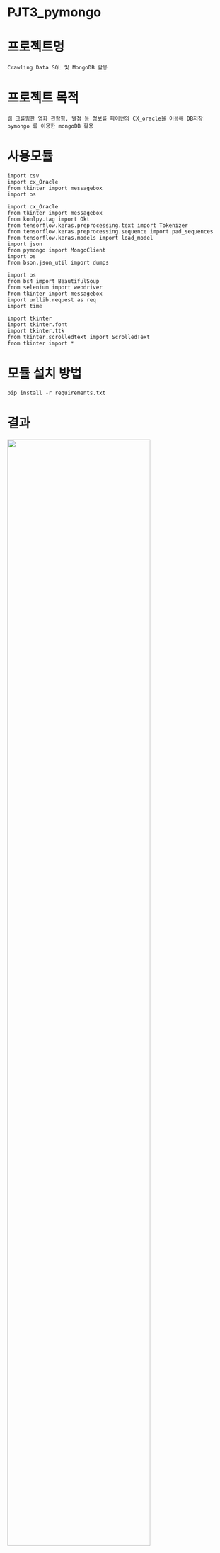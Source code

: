# PJT3_pymongo


# 프로젝트명
    Crawling Data SQL 및 MongoDB 활용
    
    
# 프로젝트 목적
    웹 크롤링한 영화 관람평, 별점 등 정보를 파이썬의 CX_oracle을 이용해 DB저장
    pymongo 를 이용한 mongoDB 활용
    
    
# 사용모듈
    import csv
    import cx_Oracle
    from tkinter import messagebox
    import os
    
    import cx_Oracle
    from tkinter import messagebox
    from konlpy.tag import Okt
    from tensorflow.keras.preprocessing.text import Tokenizer
    from tensorflow.keras.preprocessing.sequence import pad_sequences
    from tensorflow.keras.models import load_model
    import json
    from pymongo import MongoClient
    import os
    from bson.json_util import dumps
    
    import os
    from bs4 import BeautifulSoup
    from selenium import webdriver
    from tkinter import messagebox
    import urllib.request as req
    import time
    
    import tkinter
    import tkinter.font
    import tkinter.ttk
    from tkinter.scrolledtext import ScrolledText
    from tkinter import *


# 모듈 설치 방법
    pip install -r requirements.txt

# 결과

<img width="80%" src="https://user-images.githubusercontent.com/84650224/130593675-950252f6-7c74-4ae0-841d-804ceac6b35b.jpg"/>
<img width="80%" src="https://user-images.githubusercontent.com/84650224/130755455-6f1a6ffe-6fc9-46e5-abdf-81c4a72c85b1.jpg"/>
<img width="80%" src="https://user-images.githubusercontent.com/84650224/130755533-fe1fbab1-61f3-475d-a754-9a42f2c00b53.jpg"/>
<img width="80%" src="https://user-images.githubusercontent.com/84650224/130755628-fe444668-3f47-4fe1-96e1-e9e713d7d4c4.jpg"/>
<img width="80%" src="https://user-images.githubusercontent.com/84650224/130755719-0e715725-5982-4c5f-9778-9a26676d84fd.jpg"/>
<img width="80%" src="https://user-images.githubusercontent.com/84650224/130755784-4a92265f-5505-4f99-b1f9-5693363676bd.jpg"/>
<img width="80%" src="https://user-images.githubusercontent.com/84650224/130755846-885da2f0-62ae-4973-b746-aa3199c7dcf8.jpg"/>
